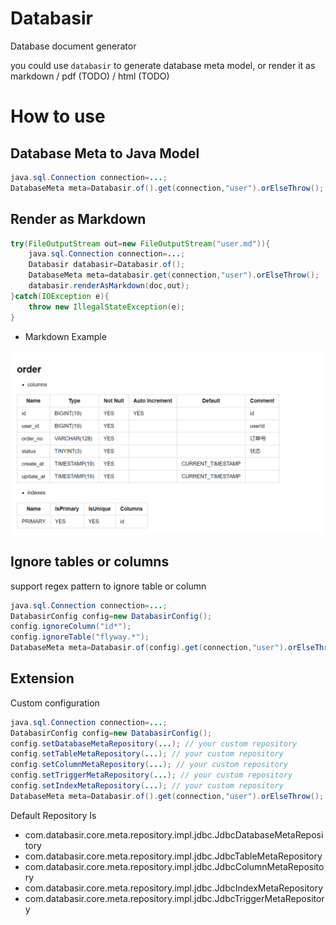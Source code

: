 # Databasir

Database document generator

you could use `databasir` to generate database meta model, or render it as markdown / pdf (TODO) / html (TODO)

# How to use

## Database Meta to Java Model

```java
java.sql.Connection connection=...;
DatabaseMeta meta=Databasir.of().get(connection,"user").orElseThrow();
```

## Render as Markdown

```java
try(FileOutputStream out=new FileOutputStream("user.md")){
    java.sql.Connection connection=...;
    Databasir databasir=Databasir.of();
    DatabaseMeta meta=databasir.get(connection,"user").orElseThrow();
    databasir.renderAsMarkdown(doc,out);
}catch(IOException e){
    throw new IllegalStateException(e);
}
```

- Markdown Example

![](README/table-doc.png)


## Ignore tables or columns

support regex pattern to ignore table or column

```java
java.sql.Connection connection=...;
DatabasirConfig config=new DatabasirConfig();
config.ignoreColumn("id*");
config.ignoreTable("flyway.*");
DatabaseMeta meta=Databasir.of(config).get(connection,"user").orElseThrow();
```

## Extension

Custom configuration

```java
java.sql.Connection connection=...;
DatabasirConfig config=new DatabasirConfig();
config.setDatabaseMetaRepository(...); // your custom repository
config.setTableMetaRepository(...); // your custom repository
config.setColumnMetaRepository(...); // your custom repository
config.setTriggerMetaRepository(...); // your custom repository
config.setIndexMetaRepository(...); // your custom repository
DatabaseMeta meta=Databasir.of().get(connection,"user").orElseThrow();
```

Default Repository Is

- com.databasir.core.meta.repository.impl.jdbc.JdbcDatabaseMetaRepository
- com.databasir.core.meta.repository.impl.jdbc.JdbcTableMetaRepository
- com.databasir.core.meta.repository.impl.jdbc.JdbcColumnMetaRepository
- com.databasir.core.meta.repository.impl.jdbc.JdbcIndexMetaRepository
- com.databasir.core.meta.repository.impl.jdbc.JdbcTriggerMetaRepository